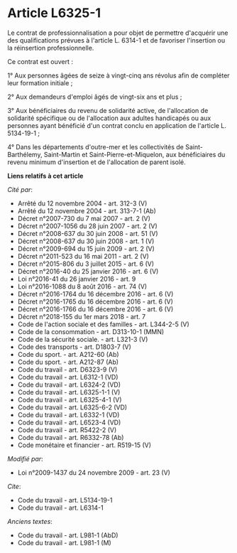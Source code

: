 # Article L6325-1

Le contrat de professionnalisation a pour objet de permettre d'acquérir une des qualifications prévues à l'article L. 6314-1
et de favoriser l'insertion ou la réinsertion professionnelle. 

Ce contrat est ouvert : 

1° Aux personnes âgées de seize à vingt-cinq ans révolus afin de compléter leur formation initiale ; 

2° Aux demandeurs d'emploi âgés de vingt-six ans et plus ; 

3° Aux bénéficiaires du revenu de solidarité active, de l'allocation de solidarité spécifique ou de l'allocation aux adultes
handicapés ou aux personnes ayant bénéficié d'un contrat conclu en application de l'article L. 5134-19-1 ; 

4° Dans les départements d'outre-mer et les collectivités de Saint-Barthélemy, Saint-Martin et Saint-Pierre-et-Miquelon, aux
bénéficiaires du revenu minimum d'insertion et de l'allocation de parent isolé.

**Liens relatifs à cet article**

_Cité par_:

  - Arrêté du 12 novembre 2004 - art. 312-3 (V)
  - Arrêté du 12 novembre 2004 - art. 313-7-1 (Ab)
  - Décret n°2007-730 du 7 mai 2007 - art. 2 (V)
  - Décret n°2007-1056 du 28 juin 2007 - art. 2 (V)
  - Décret n°2008-637 du 30 juin 2008 - art. 51 (V)
  - Décret n°2008-637 du 30 juin 2008 - art. 1 (V)
  - Décret n°2009-694 du 15 juin 2009 - art. 2 (V)
  - Décret n°2011-523 du 16 mai 2011 - art. 2 (V)
  - Décret n°2015-806 du 3 juillet 2015 - art. 6 (V)
  - Décret n°2016-40 du 25 janvier 2016 - art. 6 (V)
  - Loi n°2016-41 du 26 janvier 2016 - art. 9
  - Loi n°2016-1088 du 8 août 2016 - art. 74 (V)
  - Décret n°2016-1764 du 16 décembre 2016 - art. 6 (V)
  - Décret n°2016-1765 du 16 décembre 2016 - art. 6 (V)
  - Décret n°2016-1766 du 16 décembre 2016 - art. 6 (V)
  - Décret n°2018-155 du 1er mars 2018 - art. 7
  - Code de l'action sociale et des familles - art. L344-2-5 (V)
  - Code de la consommation - art. D313-10-1 (MMN)
  - Code de la sécurité sociale. - art. L321-3 (V)
  - Code des transports - art. D1803-7 (V)
  - Code du sport. - art. A212-60 (Ab)
  - Code du sport. - art. A212-87 (Ab)
  - Code du travail - art. D6323-9 (V)
  - Code du travail - art. L6312-1 (VD)
  - Code du travail - art. L6324-2 (VD)
  - Code du travail - art. L6325-1-1 (V)
  - Code du travail - art. L6325-4-1 (V)
  - Code du travail - art. L6325-6-2 (VD)
  - Code du travail - art. L6332-1 (VD)
  - Code du travail - art. L6523-4 (VD)
  - Code du travail - art. R5422-2 (V)
  - Code du travail - art. R6332-78 (Ab)
  - Code monétaire et financier - art. R519-15 (V)

_Modifié par_:

  - Loi n°2009-1437 du 24 novembre 2009 - art. 23 (V)

_Cite_:

  - Code du travail - art. L5134-19-1
  - Code du travail - art. L6314-1

_Anciens textes_:

  - Code du travail - art. L981-1 (AbD)
  - Code du travail - art. L981-1 (M)
